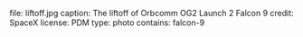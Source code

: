 file: liftoff.jpg
caption: The liftoff of Orbcomm OG2 Launch 2 Falcon 9
credit: SpaceX
license: PDM
type: photo
contains: falcon-9
